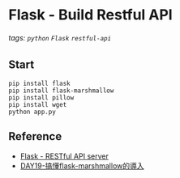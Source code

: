 Flask - Build Restful API
===

###### tags: `python` `Flask` `restful-api`

## Start
```shell=
pip install flask
pip install flask-marshmallow
pip install pillow
pip install wget
python app.py
```
## Reference
* [Flask - RESTful API server](https://hackmd.io/@hackerYM/ByIkoFPsm#Server-Log)
* [DAY19-搞懂flask-marshmallow的導入](https://ithelp.ithome.com.tw/articles/10203432)
